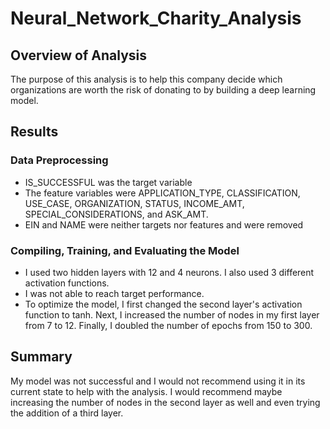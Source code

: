 # Neural_Network_Charity_Analysis

## Overview of Analysis
The purpose of this analysis is to help this company decide which organizations are worth the risk of donating to by building a deep learning model.

## Results

### Data Preprocessing
* IS_SUCCESSFUL was the target variable
* The feature variables were APPLICATION_TYPE, CLASSIFICATION, USE_CASE, ORGANIZATION, STATUS, INCOME_AMT, SPECIAL_CONSIDERATIONS, and ASK_AMT.
* EIN and NAME were neither targets nor features and were removed

### Compiling, Training, and Evaluating the Model
* I used two hidden layers with 12 and 4 neurons. I also used 3 different activation functions.
* I was not able to reach target performance.
* To optimize the model, I first changed the second layer's activation function to tanh. Next, I increased the number of nodes in my first layer from 7 to 12. Finally, I doubled the number of epochs from 150 to 300.

## Summary
My model was not successful and I would not recommend using it in its current state to help with the analysis. I would recommend maybe increasing the number of nodes in the second layer as well and even trying the addition of a third layer.
